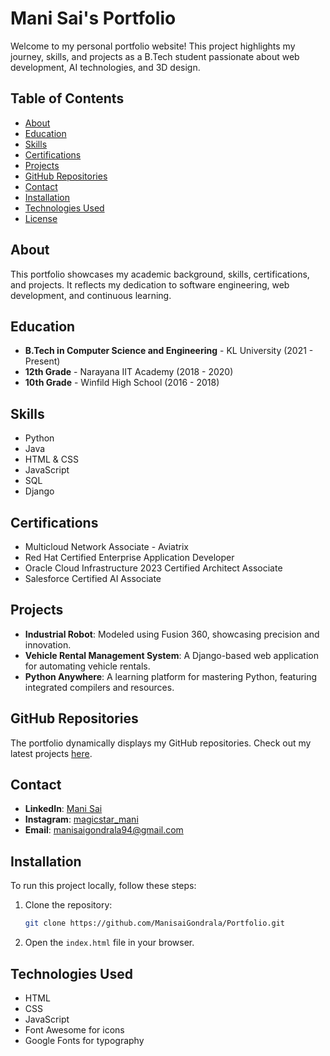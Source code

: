 # Mani Sai's Portfolio

Welcome to my personal portfolio website! This project highlights my journey, skills, and projects as a B.Tech student passionate about web development, AI technologies, and 3D design.

## Table of Contents

- [About](#about)
- [Education](#education)
- [Skills](#skills)
- [Certifications](#certifications)
- [Projects](#projects)
- [GitHub Repositories](#github-repositories)
- [Contact](#contact)
- [Installation](#installation)
- [Technologies Used](#technologies-used)
- [License](#license)

## About

This portfolio showcases my academic background, skills, certifications, and projects. It reflects my dedication to software engineering, web development, and continuous learning.

## Education

- **B.Tech in Computer Science and Engineering** - KL University (2021 - Present)
- **12th Grade** - Narayana IIT Academy (2018 - 2020)
- **10th Grade** - Winfild High School (2016 - 2018)

## Skills

- Python
- Java
- HTML & CSS
- JavaScript
- SQL
- Django

## Certifications

- Multicloud Network Associate - Aviatrix
- Red Hat Certified Enterprise Application Developer
- Oracle Cloud Infrastructure 2023 Certified Architect Associate
- Salesforce Certified AI Associate

## Projects

- **Industrial Robot**: Modeled using Fusion 360, showcasing precision and innovation.
- **Vehicle Rental Management System**: A Django-based web application for automating vehicle rentals.
- **Python Anywhere**: A learning platform for mastering Python, featuring integrated compilers and resources.

## GitHub Repositories

The portfolio dynamically displays my GitHub repositories. Check out my latest projects [here](https://github.com/ManisaiGondrala).

## Contact

- **LinkedIn**: [Mani Sai](https://www.linkedin.com/in/gondrala-mani-sai-588192226/)
- **Instagram**: [magicstar_mani](https://www.instagram.com/magicstar_mani/)
- **Email**: manisaigondrala94@gmail.com

## Installation

To run this project locally, follow these steps:

1. Clone the repository:
    ```bash
    git clone https://github.com/ManisaiGondrala/Portfolio.git
    ```
2. Open the `index.html` file in your browser.

## Technologies Used

- HTML
- CSS
- JavaScript
- Font Awesome for icons
- Google Fonts for typography

